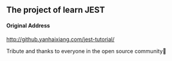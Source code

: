 ## The project of learn JEST 

#### Original Address

http://github.yanhaixiang.com/jest-tutorial/

Tribute and thanks to everyone in the open source community💐
